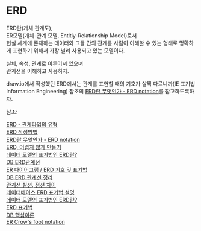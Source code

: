 # ERD

ERD란(개체 관계도),  
ER모델(개체-관계 모델, Entitiy-Relationship Model)로서  
현실 세계에 존재하는 데이터와 그들 간의 관계를 사림이 이해할 수 있는 형태로 명확하게   표현하기 위해서 가장 널리 사용되고 있는 모델이다. 

실체, 속성, 관계로 이루어져 있으며  
관계선을 이해하고 사용하자.  

draw.io에서 작성했던 ERD에서는 관계를 표현할 때의 기호가 살짝 다르니까(IE 표기법 Information Engineering) 참조의 [ERD란 무엇인가 - ERD notation](https://choiseungyoun.github.io/posts/what-is-erd/)를 참고하도록하자.  


참조:  

[ERD - 관계타입의 유형](https://m.blog.naver.com/gongtong/150135598792)  
[ERD 작성방법](https://dlgkstjq623.tistory.com/319)  
[ERD란 무엇인가 - ERD notation](https://choiseungyoun.github.io/posts/what-is-erd/)  
[ERD, 어렵지 않게 만들기](https://gngsn.tistory.com/48)  
[데이터 모델의 표기법인 ERD란?](https://mozi.tistory.com/203)  
[DB ERD관계선](https://eyecandyzero.tistory.com/246)  
[ER 다이어그램 / ERD 기호 및 표기법](https://mjn5027.tistory.com/43)  
[DB ERD 관계선 정리](https://parkhyeokjin.github.io/others/2018/11/07/DbERD.html)  
[관계선 실선, 점선 차이](https://sddev.tistory.com/81)  
[데이터베이스 ERD 표기법 설명](https://bamdule.tistory.com/46)  
[데이터 모델의 표기법인 ERD란?](https://mozi.tistory.com/203)  
[ERD 표기법](https://m.blog.naver.com/wook2124/222108764534)  
[DB 핵심이론](https://dinfree.com/lecture/language/112_java_11.2.html)  
[ER Crow's foot notation](https://github.com/umlet/umlet/issues/532)  
